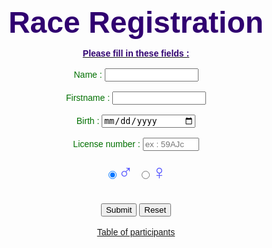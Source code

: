 <html>
<html lang="fr">
<head>
    <meta charset="UTF-8">
    <title>Race Registration</title>
    <link rel="stylesheet" href="style.css">
    <meta name="viewport" content="width=device-width, initial-scale=1">
</head>
<body>
    <center><div><b><font color="#300070" size="30" face="Arial">Race Registration</font></b>
    <form action="traitement/" method="POST">
        <p> 
            <b><u><font color="#300070" face="Arial">Please fill in these fields :</u></b><br><br></font>
            <font color="#007000" face="Arial">
            Name : <input class="label" type="text" name="nom" id="champ" style="width: 150px;" pattern="[^0-9]*" required><br><br>
            Firstname : <input class="label" type="text" name="prenom" id="champ" style="width: 150px;" pattern="[^0-9]*" required><br><br>
            Birth : <input class="label" type="date" name="DateEmprunt" required="required" style="width: 150px;" max="<?= date('Y-m-d'); ?>"><br><br>
            License number : <input class="label" type="text" name="licence" placeholder="ex : 59AJc" required pattern="[0-9]{2}[A-Z]{2}[a-z]{1}" style="width: 90px;"><br><br></font>
            <input type="radio" name="radio" value="homme" checked><font color="#5050FF" face="Arial" size="6">♂️
            <input type="radio" name="radio" value="femme">♀️</font>
        </p>
        <br><input type="submit" value="Submit" class="bouton"> <input type="reset" value="Reset" class="bouton"><br><br>
        <a href="./tableau/"><font face="Arial">Table of participants</a></font>
    </form></div>
</body>
</html>
